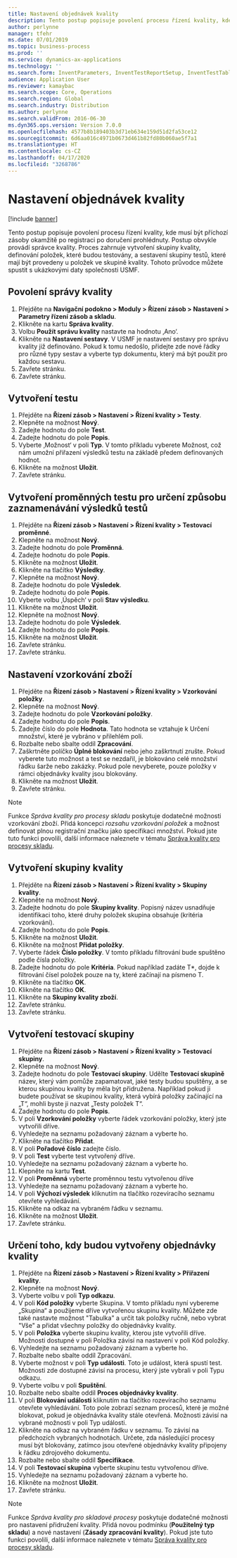 ```yaml
---
title: Nastavení objednávek kvality
description: Tento postup popisuje povolení procesu řízení kvality, kde musí být příchozí zásoby okamžitě po registraci po doručení prohlédnuty.
author: perlynne
manager: tfehr
ms.date: 07/01/2019
ms.topic: business-process
ms.prod: ''
ms.service: dynamics-ax-applications
ms.technology: ''
ms.search.form: InventParameters, InventTestReportSetup, InventTestTable, DefaultDashboard, InventTestVariable, InventTestVariableOutcome, InventItemSampling, InventTestQualityGroup, InventTestItemQualityGroupAdd, SysQueryForm, InventTestItemQualityGroup, InventTestGroup, InventTestAssociationTable
audience: Application User
ms.reviewer: kamaybac
ms.search.scope: Core, Operations
ms.search.region: Global
ms.search.industry: Distribution
ms.author: perlynne
ms.search.validFrom: 2016-06-30
ms.dyn365.ops.version: Version 7.0.0
ms.openlocfilehash: 4577b8b189403b3d71eb634e159d51d2fa53ce12
ms.sourcegitcommit: 6d6aa016c4971b0673d461b82fd80b060ae5f7a1
ms.translationtype: HT
ms.contentlocale: cs-CZ
ms.lasthandoff: 04/17/2020
ms.locfileid: "3268786"
---
```

# <a name="set-up-quality-orders"></a>Nastavení objednávek kvality

[!include [banner](../../includes/banner.md)]

Tento postup popisuje povolení procesu řízení kvality, kde musí být příchozí zásoby okamžitě po registraci po doručení prohlédnuty. Postup obvykle provádí správce kvality. Proces zahrnuje vytvoření skupiny kvality, definování položek, které budou testovány, a sestavení skupiny testů, které mají být provedeny u položek ve skupině kvality. Tohoto průvodce můžete spustit s ukázkovými daty společnosti USMF.


## <a name="enable-quality-management"></a>Povolení správy kvality
1. Přejděte na **Navigační podokno > Moduly > Řízení zásob > Nastavení > Parametry řízení zásob a skladu**.
2. Klikněte na kartu **Správa kvality**.
3. Volbu **Použít správu kvality** nastavte na hodnotu ‚Ano‘.
4. Klikněte na **Nastavení sestavy**. V USMF je nastavení sestavy pro správu kvality již definováno. Pokud k tomu nedošlo, přidejte zde nové řádky pro různé typy sestav a vyberte typ dokumentu, který má být použit pro každou sestavu.  
5. Zavřete stránku.
6. Zavřete stránku.

## <a name="create-a-test"></a>Vytvoření testu
1. Přejděte na **Řízení zásob > Nastavení > Řízení kvality > Testy**.
2. Klepněte na možnost **Nový**.
3. Zadejte hodnotu do pole **Test**.
4. Zadejte hodnotu do pole **Popis**.
5. Vyberte ‚Možnost‘ v poli **Typ**. V tomto příkladu vyberete Možnost, což nám umožní přiřazení výsledků testu na základě předem definovaných hodnot.  
6. Klikněte na možnost **Uložit**.
7. Zavřete stránku.

## <a name="create-test-variables-to-define-the-way-test-results-are-recorded"></a>Vytvoření proměnných testu pro určení způsobu zaznamenávání výsledků testů
1. Přejděte na **Řízení zásob > Nastavení > Řízení kvality > Testovací proměnné**.
2. Klepněte na možnost **Nový**.
3. Zadejte hodnotu do pole **Proměnná**.
4. Zadejte hodnotu do pole **Popis**.
5. Klikněte na možnost **Uložit**.
6. Klikněte na tlačítko **Výsledky**.
7. Klepněte na možnost **Nový**.
8. Zadejte hodnotu do pole **Výsledek**.
9. Zadejte hodnotu do pole **Popis**.
10. Vyberte volbu ‚Úspěch‘ v poli **Stav výsledku**.
11. Klikněte na možnost **Uložit**.
12. Klepněte na možnost **Nový**.
13. Zadejte hodnotu do pole **Výsledek**.
14. Zadejte hodnotu do pole **Popis**.
15. Klikněte na možnost **Uložit**.
16. Zavřete stránku.
17. Zavřete stránku.

## <a name="set-up-item-sampling"></a>Nastavení vzorkování zboží
1. Přejděte na **Řízení zásob > Nastavení > Řízení kvality > Vzorkování položky**.
2. Klepněte na možnost **Nový**.
3. Zadejte hodnotu do pole **Vzorkování položky**.
4. Zadejte hodnotu do pole **Popis**.
5. Zadejte číslo do pole **Hodnota**. Tato hodnota se vztahuje k Určení množství, které je vybráno v přilehlém poli.  
6. Rozbalte nebo sbalte oddíl **Zpracování**.
7. Zaškrtněte políčko **Úplné blokování** nebo jeho zaškrtnutí zrušte. Pokud vyberete tuto možnost a test se nezdařil, je blokováno celé množství řádku šarže nebo zakázky. Pokud pole nevyberete, pouze položky v rámci objednávky kvality jsou blokovány.  
8. Klikněte na možnost **Uložit**.
9. Zavřete stránku.

> [!NOTE]
> Funkce *Správa kvality pro procesy skladu* poskytuje dodatečné možnosti vzorkování zboží. Přidá koncepci *rozsahu vzorkování položek* a možnost definovat plnou registrační značku jako specifikaci množství. Pokud jste tuto funkci povolili, další informace naleznete v tématu [Správa kvality pro procesy skladu](../quality-management-for-warehouses-processes.md).

## <a name="create-a-quality-group"></a>Vytvoření skupiny kvality
1. Přejděte na **Řízení zásob > Nastavení > Řízení kvality > Skupiny kvality**.
2. Klepněte na možnost **Nový**.
3. Zadejte hodnotu do pole **Skupiny kvality**. Popisný název usnadňuje identifikaci toho, které druhy položek skupina obsahuje (kritéria vzorkování).  
4. Zadejte hodnotu do pole **Popis**.
5. Klikněte na možnost **Uložit**.
6. Klikněte na možnost **Přidat položky**.
7. Vyberte řádek **Číslo položky**. V tomto příkladu filtrování bude spuštěno podle čísla položky.  
8. Zadejte hodnotu do pole **Kritéria**. Pokud například zadáte T*, dojde k filtrování čísel položek pouze na ty, které začínají na písmeno T.  
9. Klikněte na tlačítko **OK**.
10. Klikněte na tlačítko **OK**.
11. Klikněte na **Skupiny kvality zboží**.
12. Zavřete stránku.
13. Zavřete stránku.

## <a name="create-a-test-group"></a>Vytvoření testovací skupiny
1. Přejděte na **Řízení zásob > Nastavení > Řízení kvality > Testovací skupiny**.
2. Klepněte na možnost **Nový**.
3. Zadejte hodnotu do pole **Testovací skupiny**. Udělte **Testovací skupině** název, který vám pomůže zapamatovat, jaké testy budou spuštěny, a se kterou skupinou kvality by měla být přidružena. Například pokud ji budete používat se skupinou kvality, která vybírá položky začínající na „T“, mohli byste ji nazvat „Testy položek T“.  
4. Zadejte hodnotu do pole **Popis**.
5. V poli **Vzorkování položky** vyberte řádek vzorkování položky, který jste vytvořili dříve.
6. Vyhledejte na seznamu požadovaný záznam a vyberte ho.
7. Klikněte na tlačítko **Přidat**.
8. V poli **Pořadové číslo** zadejte číslo.
9. V poli **Test** vyberte test vytvořený dříve.
10. Vyhledejte na seznamu požadovaný záznam a vyberte ho.
11. Klepněte na kartu **Test**.
12. V poli **Proměnná** vyberte proměnnou testu vytvořenou dříve
13. Vyhledejte na seznamu požadovaný záznam a vyberte ho.
14. V poli **Výchozí výsledek** kliknutím na tlačítko rozevíracího seznamu otevřete vyhledávání.
15. Klikněte na odkaz na vybraném řádku v seznamu.
16. Klikněte na možnost **Uložit**.
17. Zavřete stránku.

## <a name="define-when-quality-orders-will-be-created"></a>Určení toho, kdy budou vytvořeny objednávky kvality
1. Přejděte na **Řízení zásob > Nastavení > Řízení kvality > Přiřazení kvality**.
2. Klepněte na možnost **Nový**.
3. Vyberte volbu v poli **Typ odkazu**.
4. V poli **Kód položky** vyberte Skupina. V tomto příkladu nyní vybereme „Skupina“ a použijeme dříve vytvořenou skupinu kvality. Můžete zde také nastavte možnost "Tabulka" a určit tak položky ručně, nebo vybrat "Vše" a přidat všechny položky do objednávky kvality.  
5. V poli **Položka** vyberte skupinu kvality, kterou jste vytvořili dříve. Možnosti dostupné v poli Položka závisí na nastavení v poli Kód položky.  
6. Vyhledejte na seznamu požadovaný záznam a vyberte ho.
7. Rozbalte nebo sbalte oddíl Zpracování.
8. Vyberte možnost v poli **Typ události**. Toto je událost, která spustí test. Možnosti zde dostupné závisí na procesu, který jste vybrali v poli Typu odkazu.  
9. Vyberte volbu v poli **Spuštění**.
10. Rozbalte nebo sbalte oddíl **Proces objednávky kvality**.
11. V poli **Blokování události** kliknutím na tlačítko rozevíracího seznamu otevřete vyhledávání. Toto pole zobrazí seznam procesů, které je možné blokovat, pokud je objednávka kvality stále otevřená. Možnosti závisí na vybrané možnosti v poli Typ události.  
12. Klikněte na odkaz na vybraném řádku v seznamu. To závisí na předchozích vybraných hodnotách. Určete, zda následující procesy musí být blokovány, zatímco jsou otevřené objednávky kvality připojeny k řádku zdrojového dokumentu.  
13. Rozbalte nebo sbalte oddíl **Specifikace**.
14. V poli **Testovací skupina** vyberte skupinu testu vytvořenou dříve.
15. Vyhledejte na seznamu požadovaný záznam a vyberte ho.
16. Klikněte na možnost **Uložit**.
17. Zavřete stránku.

> [!NOTE]
> Funkce *Správa kvality pro skladové procesy* poskytuje dodatečné možnosti pro nastavení přidružení kvality. Přidá novou podmínku (**Použitelný typ skladu**) a nové nastavení (**Zásady zpracování kvality**). Pokud jste tuto funkci povolili, další informace naleznete v tématu [Správa kvality pro procesy skladu](../quality-management-for-warehouses-processes.md).